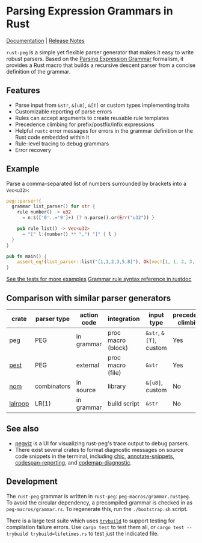 # Parsing Expression Grammars in Rust

[Documentation](https://docs.rs/peg) | [Release Notes](https://github.com/kevinmehall/rust-peg/releases)

`rust-peg` is a simple yet flexible parser generator that makes it easy to write robust parsers. Based on the [Parsing Expression Grammar](https://en.wikipedia.org/wiki/Parsing_expression_grammar) formalism, it provides a Rust macro that builds a recursive descent parser from a concise definition of the grammar.

## Features

* Parse input from `&str`, `&[u8]`, `&[T]` or custom types implementing traits
* Customizable reporting of parse errors
* Rules can accept arguments to create reusable rule templates
* Precedence climbing for prefix/postfix/infix expressions
* Helpful `rustc` error messages for errors in the grammar definition or the Rust
  code embedded within it
* Rule-level tracing to debug grammars
* Error recovery

## Example

Parse a comma-separated list of numbers surrounded by brackets into a `Vec<u32>`:

```rust
peg::parser!{
  grammar list_parser() for str {
    rule number() -> u32
      = n:$(['0'..='9']+) {? n.parse().or(Err("u32")) }

    pub rule list() -> Vec<u32>
      = "[" l:(number() ** ",") "]" { l }
  }
}

pub fn main() {
    assert_eq!(list_parser::list("[1,1,2,3,5,8]"), Ok(vec![1, 1, 2, 3, 5, 8]));
}
```

[See the tests for more examples](./tests/run-pass/)
[Grammar rule syntax reference in rustdoc](https://docs.rs/peg)

## Comparison with similar parser generators

| crate     	| parser type 	| action code 	| integration        	| input type             	| precedence climbing 	| parameterized rules 	| streaming input 	|
|-----------	|-------------	|-------------	|--------------------	|------------------------	|---------------------	|--------------------	|-----------------	|
| peg       	| PEG         	| in grammar  	| proc macro (block) 	| `&str`, `&[T]`, custom 	| Yes                 	| Yes                	| No              	|
| [pest]    	| PEG         	| external    	| proc macro (file)  	| `&str`                 	| Yes                 	| No                 	| No              	|
| [nom]     	| combinators 	| in source   	| library            	| `&[u8]`, custom        	| No                  	| Yes                	| Yes             	|
| [lalrpop] 	| LR(1)       	| in grammar  	| build script       	| `&str`                 	| No                  	| Yes                	| No              	|

[pest]: https://github.com/pest-parser/pest
[nom]: https://github.com/geal/nom
[lalrpop]: https://github.com/lalrpop/lalrpop

## See also

* [pegviz] is a UI for visualizing rust-peg's trace output to debug parsers.
* There exist several crates to format diagnostic messages on source code snippets in the terminal, including [chic], [annotate-snippets], [codespan-reporting], and [codemap-diagnostic].

[pegviz]: https://github.com/fasterthanlime/pegviz
[chic]: https://crates.io/crates/chic
[annotate-snippets]: https://crates.io/crates/annotate-snippets
[codespan-reporting]: https://crates.io/crates/codespan-reporting
[codemap-diagnostic]: https://crates.io/crates/codemap-diagnostic

## Development

The `rust-peg` grammar is written in `rust-peg`: `peg-macros/grammar.rustpeg`. To avoid the circular dependency, a precompiled grammar is checked in as `peg-macros/grammar.rs`. To regenerate this, run the `./bootstrap.sh` script.

There is a large test suite which uses [`trybuild`](https://crates.io/crates/trybuild) to support testing for compilation failure errors. Use `cargo test` to test them all,
or `cargo test -- trybuild trybuild=lifetimes.rs` to test just the indicated file.
